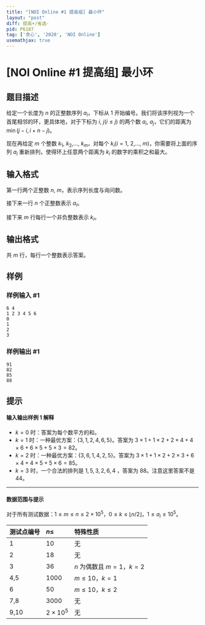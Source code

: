 ```yaml
---
title: "[NOI Online #1 提高组] 最小环"
layout: "post"
diff: 提高+/省选-
pid: P6187
tag: ['贪心', '2020', 'NOI Online']
usemathjax: true
---
```


# [NOI Online #1 提高组] 最小环
## 题目描述

给定一个长度为 $n$ 的正整数序列 $a_i$，下标从 $1$ 开始编号。我们将该序列视为一个首尾相邻的环，更具体地，对于下标为 $i$, $j(i \leqslant j)$ 的两个数 $a_i$, $a_j$，它们的距离为 $\min(j-i, i+n-j)$。

现在再给定 $m$ 个整数 $k_1$, $k_2$,..., $k_m$，对每个 $k_i(i=1$, $2$,..., $m)$，你需要将上面的序列 $a_i$ 重新排列，使得环上任意两个距离为 $k_i$ 的数字的乘积之和最大。
## 输入格式

第一行两个正整数 $n$, $m$，表示序列长度与询问数。

接下来一行 $n$ 个正整数表示 $a_i$。

接下来 $m$ 行每行一个非负整数表示 $k_i$。

## 输出格式

共 $m$ 行，每行一个整数表示答案。
## 样例

### 样例输入 #1
```
6 4
1 2 3 4 5 6
0
1
2
3
```
### 样例输出 #1
```
91
82
85
88
```
## 提示

#### 输入输出样例 1 解释
- $k=0$ 时：答案为每个数平方的和。
- $k=1$ 时：一种最优方案：$\{3,1,2,4,6,5\}$。答案为 $3 \times 1 + 1 \times 2 + 2 \times 4 + 4 \times 6 + 6 \times 5 + 5 \times 3 = 82$。
- $k=2$ 时：一种最优方案：$\{3,6,1,4,2,5\}$。答案为 $3 \times 1 + 1 \times 2 + 2 \times 3 + 6 \times 4 + 4 \times 5 + 5 \times 6 = 85$。
- $k=3$ 时，一个合法的排列是 $1,5,3,2,6,4$ ，答案为 $88$。注意这里答案不是 $44$。

---

#### 数据范围与提示
对于所有测试数据：$1 \leqslant m \leqslant n \leqslant 2 \times 10^5$，$0 \leqslant k \leqslant \lfloor n/2\rfloor$，$1 \leqslant a_i \leqslant 10^5$。

| 测试点编号 | $n \leqslant$ | 特殊性质|
| :--- | :--- | :--- |
| 1 | $10$ | 无 |
| 2 | $18$ | 无 |
| 3 | $36$ | $n$ 为偶数且 $m=1$，$k=2$ |
| 4,5 | $1000$ | $m \leqslant 10$，$k=1$ |
| 6 | $50$ | $m \leqslant 10$，$k \leqslant 2$ |
| 7,8 | $3000$ | 无 |
| 9,10 | $2 \times 10^5$ | 无 |
